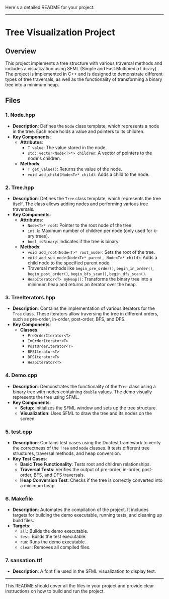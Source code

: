 Here's a detailed README for your project:

---

# Tree Visualization Project

## Overview

This project implements a tree structure with various traversal methods and includes a visualization using SFML (Simple and Fast Multimedia Library). The project is implemented in C++ and is designed to demonstrate different types of tree traversals, as well as the functionality of transforming a binary tree into a minimum heap.

## Files

### 1. **Node.hpp**
   - **Description**: Defines the `Node` class template, which represents a node in the tree. Each node holds a value and pointers to its children.
   - **Key Components**:
     - **Attributes**: 
       - `T value`: The value stored in the node.
       - `std::vector<Node<T>*> children`: A vector of pointers to the node's children.
     - **Methods**:
       - `T get_value()`: Returns the value of the node.
       - `void add_child(Node<T>* child)`: Adds a child to the node.

### 2. **Tree.hpp**
   - **Description**: Defines the `Tree` class template, which represents the tree itself. The class allows adding nodes and performing various tree traversals.
   - **Key Components**:
     - **Attributes**:
       - `Node<T>* root`: Pointer to the root node of the tree.
       - `int k`: Maximum number of children per node (only used for k-ary trees).
       - `bool isBinary`: Indicates if the tree is binary.
     - **Methods**:
       - `void add_root(Node<T>* root_node)`: Sets the root of the tree.
       - `void add_sub_node(Node<T>* parent, Node<T>* child)`: Adds a child node to the specified parent node.
       - Traversal methods like `begin_pre_order()`, `begin_in_order()`, `begin_post_order()`, `begin_bfs_scan()`, `begin_dfs_scan()`.
       - `HeapIterator<T> myHeap()`: Transforms the binary tree into a minimum heap and returns an iterator over the heap.

### 3. **TreeIterators.hpp**
   - **Description**: Contains the implementation of various iterators for the `Tree` class. These iterators allow traversing the tree in different orders, such as pre-order, in-order, post-order, BFS, and DFS.
   - **Key Components**:
     - **Classes**:
       - `PreOrderIterator<T>`
       - `InOrderIterator<T>`
       - `PostOrderIterator<T>`
       - `BFSIterator<T>`
       - `DFSIterator<T>`
       - `HeapIterator<T>`

### 4. **Demo.cpp**
   - **Description**: Demonstrates the functionality of the `Tree` class using a binary tree with nodes containing `double` values. The demo visually represents the tree using SFML.
   - **Key Components**:
     - **Setup**: Initializes the SFML window and sets up the tree structure.
     - **Visualization**: Uses SFML to draw the tree and its nodes on the screen.

### 5. **test.cpp**
   - **Description**: Contains test cases using the Doctest framework to verify the correctness of the `Tree` and `Node` classes. It tests different tree structures, traversal methods, and heap conversion.
   - **Key Test Cases**:
     - **Basic Tree Functionality**: Tests root and children relationships.
     - **Traversal Tests**: Verifies the output of pre-order, in-order, post-order, BFS, and DFS traversals.
     - **Heap Conversion Test**: Checks if the tree is correctly converted into a minimum heap.

### 6. **Makefile**
   - **Description**: Automates the compilation of the project. It includes targets for building the demo executable, running tests, and cleaning up build files.
   - **Targets**:
     - `all`: Builds the demo executable.
     - `test`: Builds the test executable.
     - `run`: Runs the demo executable.
     - `clean`: Removes all compiled files.

### 7. **sansation.ttf**
   - **Description**: A font file used in the SFML visualization to display text.

---

This README should cover all the files in your project and provide clear instructions on how to build and run the project.
